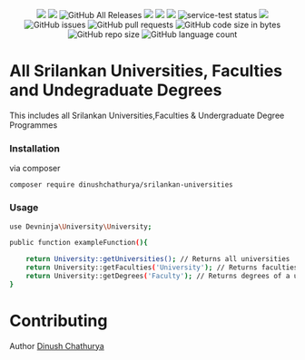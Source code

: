<p align="center">
    <img src="https://img.shields.io/badge/version-1.0.0-blue">
    <img src="https://img.shields.io/badge/build-passing-yellowgreen">
    <img alt="GitHub All Releases" src="https://img.shields.io/github/downloads/dinushchathurya/srilankan-universities-faculties-degress/total?style=plastic">
    <img src="https://img.shields.io/badge/dependencies-up%20to%20date-orange">
    <img src="https://img.shields.io/badge/coverage-90%25-yellowgreen">
    <img src="https://img.shields.io/badge/rating-★★★★☆-brightgreen">
    <img src="https://img.shields.io/circleci/project/github/badges/daily-tests?label=service%20tests"
            alt="service-test status">
    <img src="https://img.shields.io/badge/uptime-100%25-brightgreen">
    <img alt="GitHub issues" src="https://img.shields.io/github/issues/dinushchathurya/srilankan-universities-faculties-degress?style=plastic">
    <img alt="GitHub pull requests" src="https://img.shields.io/github/issues-pr/dinushchathurya/srilankan-universities-faculties-degress?style=plastic">
    <img alt="GitHub code size in bytes" src="https://img.shields.io/github/languages/code-size/dinushchathurya/srilankan-universities-faculties-degrees?style=plastic">
    <img alt="GitHub repo size" src="https://img.shields.io/github/repo-size/dinushchathurya/srilankan-universities-faculties-degress?style=plastic">
   <img alt="GitHub language count" src="https://img.shields.io/github/languages/count/dinushchathurya/srilankan-universities-faculties-degress">
    
    
</p>

# All Srilankan Universities, Faculties and Undegraduate Degrees

This includes all Srilankan Universities,Faculties & Undergraduate Degree Programmes

### Installation

via composer

`composer require dinushchathurya/srilankan-universities`

### Usage 

```sh 
use Devninja\University\University;

public function exampleFunction(){

    return University::getUniversities(); // Returns all universities 
    return University::getFaculties('University'); // Returns faculties of university 
    return University::getDegrees('Faculty'); // Returns degrees of a univeristy 
}
```

# Contributing

 Author [Dinush Chathurya](https://dinushchathurya.github.io/)

